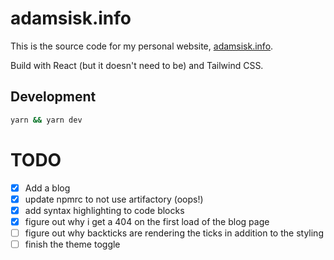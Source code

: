 # adamsisk.info

This is the source code for my personal website, [adamsisk.info](https://adamsisk.info).

Build with React (but it doesn't need to be) and Tailwind CSS.

## Development

```sh
yarn && yarn dev
```

# TODO

- [x] Add a blog
- [x] update npmrc to not use artifactory (oops!)
- [x] add syntax highlighting to code blocks
- [x] figure out why i get a 404 on the first load of the blog page
- [ ] figure out why backticks are rendering the ticks in addition to the styling
- [ ] finish the theme toggle
